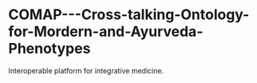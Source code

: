 # COMAP---Cross-talking-Ontology-for-Mordern-and-Ayurveda-Phenotypes
Interoperable platform for integrative medicine.
